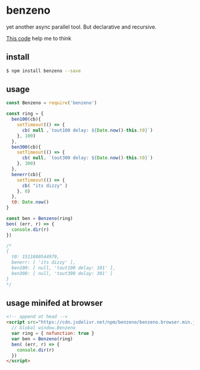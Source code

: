 # benzeno
yet another async parallel tool. But declarative and recursive.

[This code](https://gist.github.com/branneman/d3e3d98703aa6e31701a) help me to think

## install
```bash
$ npm install benzeno --save
```

## usage
``` javascript
const Benzeno = require('benzeno')

const ring = {
  ben100(cb){
    setTimeout(() => {
      cb( null ,`tout100 delay: ${Date.now()-this.t0}`)
    }, 100)
  },
  ben300(cb){
    setTimeout(() => {
      cb( null, `tout300 delay: ${Date.now()-this.t0}`)
    }, 300)
  },
  benerr(cb){
    setTimeout(() => {
      cb( "its dizzy" )
    }, 0)
  },
  t0: Date.now()
}

const ben = Benzeno(ring)
ben( (err, r) => {
  console.dir(r)
})

/*
{
  t0: 1511800544979,
  benerr: [ 'its dizzy' ],
  ben100: [ null, 'tout100 delay: 101' ],
  ben300: [ null, 'tout300 delay: 301' ]
}
*/
```
## usage minifed at browser
```html
<!-- append at head -->
<script src="https://cdn.jsdelivr.net/npm/benzeno/benzeno.browser.min.js">
  // Global window.Benzeno
  var ring = { nofunction: true }
  var ben = Benzeno(ring)
  ben( (err, r) => {
    console.dir(r)
  })
</script>
```
